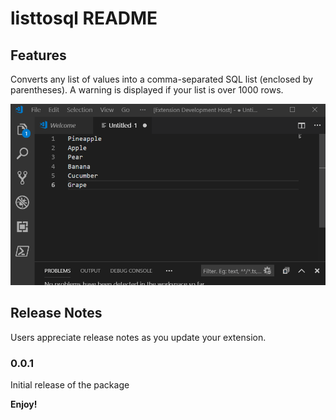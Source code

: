 # listtosql README

## Features

Converts any list of values into a comma-separated SQL list (enclosed by parentheses). A warning is displayed if your list is over 1000 rows.

![](./images/animation.gif)

## Release Notes

Users appreciate release notes as you update your extension.

### 0.0.1

Initial release of the package

**Enjoy!**